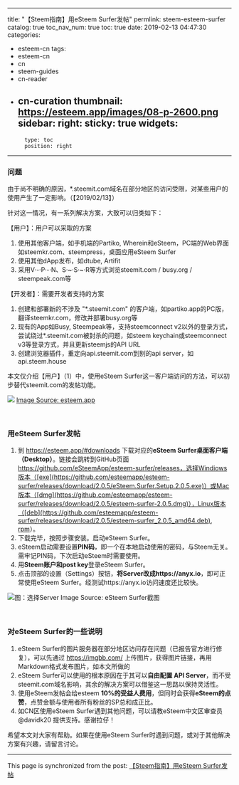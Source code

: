 
---
title: "【Steem指南】用eSteem Surfer发帖"
permlink: steem-esteem-surfer
catalog: true
toc_nav_num: true
toc: true
date: 2019-02-13 04:47:30
categories:
- esteem-cn
tags:
- esteem-cn
- cn
- steem-guides
- cn-reader
- cn-curation
thumbnail: https://esteem.app/images/08-p-2600.png
sidebar:
    right:
        sticky: true
widgets:
    -
        type: toc
        position: right
---


### 问题

由于尚不明确的原因，*.steemit.com域名在部分地区的访问受限，对某些用户的使用产生了一定影响。（【2019/02/13】）

针对这一情况，有一系列解决方案，大致可以归类如下：

【用户】：用户可以采取的方案
1. 使用其他客户端，如手机端的Partiko, Wherein和eSteem，PC端的Web界面如steemkr.com、steempress，桌面应用eSteem Surfer
2. 使用其他dApp发布，如dtube, Artifit
3. 采用V·-·P·-·N、S·~·S·~·R等方式浏览steemit.com / busy.org / steempeak.com等

【开发者】：需要开发者支持的方案
1. 创建和部署新的不涉及 "*.steemit.com" 的客户端，如partiko.app的PC版，翻译steemkr.com，修改并部署busy.org等
2. 现有的App如Busy, Steempeak等，支持steemconnect v2以外的登录方式，尝试绕过*.steemit.com被封杀的问题，如steem keychain或steemconnect v3等登录方式，并且更新steemjs的API URL
3. 创建浏览器插件，重定向api.steemit.com到别的api server，如api.steem.house

本文仅介绍【用户】（1）中，使用eSteem Surfer这一客户端访问的方法，可以初步替代steemit.com的发帖功能。

![](https://esteem.app/images/08-p-2600.png)
[Image Source: esteem.app](https://esteem.app/)

<br />

### 用eSteem Surfer发帖

1. 到 https://esteem.app/#downloads 下载对应的**eSteem Surfer桌面客户端（Desktop）**。链接会跳转到GitHub页面 https://github.com/eSteemApp/esteem-surfer/releases，选择Windiows版本（[exe](https://github.com/esteemapp/esteem-surfer/releases/download/2.0.5/eSteem.Surfer.Setup.2.0.5.exe)）或Mac版本（[dmg](https://github.com/esteemapp/esteem-surfer/releases/download/2.0.5/esteem-surfer-2.0.5.dmg)），Linux版本（[deb](https://github.com/esteemapp/esteem-surfer/releases/download/2.0.5/esteem-surfer_2.0.5_amd64.deb), [rpm](https://github.com/esteemapp/esteem-surfer/releases/download/2.0.5/esteem-surfer-2.0.5.x86_64.rpm)）。
2. 下载完毕，按照步骤安装。启动eSteem Surfer。
3. eSteem启动需要设置**PIN码**，即一个在本地启动使用的密码，与Steem无关。需牢记PIN码，下次启动eSteem时需要使用。
4. 用**Steem账户和post key**登录eSteem Surfer。
5. 点击顶部的设置（Settings）按钮，**将Server改成https://anyx.io**，即可正常使用eSteem Surfer。经测试https://anyx.io访问速度还比较快。

![图：选择Server](https://i.ibb.co/6ZX4Rdr/image.png)
Image Source: eSteem Surfer截图

<br />

### 对eSteem Surfer的一些说明
1. eSteem Surfer的图片服务器在部分地区访问存在问题（已报告官方进行修复），可以先通过 https://imgbb.com/ 上传图片，获得图片链接，再用Markdown格式发布图片，如本文所做的
2. eSteem Surfer可以使用的根本原因在于其可以**自由配置 API Server**，而不受steemit.com域名影响，其余的解决方案可以借鉴这一思路以保持灵活性。
3. 使用eSteem发帖会给esteem **10%的受益人费用**，但同时会获得**eSteem的点赞**，点赞金额与使用者所有粉丝的SP总和成正比。
4. 如CN区使用eSteem Surfer遇到其他问题，可以请教eSteem中文区审查员 @davidk20 提供支持。感谢拉仔！

希望本文对大家有帮助。如果在使用eSteem Surfer时遇到问题，或对于其他解决方案有兴趣，请留言讨论。

- - -

This page is synchronized from the post: [【Steem指南】用eSteem Surfer发帖](https://steemit.com/@robertyan/steem-esteem-surfer)

